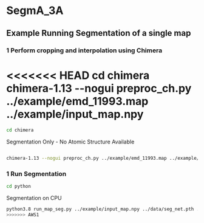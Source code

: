 # SegmA_3A

## Example Running Segmentation of a single map
### 1  Perform cropping and interpolation using Chimera
<<<<<<< HEAD
cd chimera
chimera-1.13 --nogui preproc_ch.py ../example/emd_11993.map ../example/input_map.npy
=======

```bash
cd chimera
```
Segmentation Only - No Atomic Structure Available

```bash

chimera-1.13 --nogui preproc_ch.py ../example/emd_11993.map ../example/input_map.npy
```

### 1  Run Segmentation 

```bash
cd python
```
Segmentation on CPU 

```bash
python3.8 run_map_seg.py ../example/input_map.npy ../data/seg_net.pth ../data/cnf_net.pth ../example/out_seg.npy ../example/out_cnf.npy```
>>>>>>> AWS1

